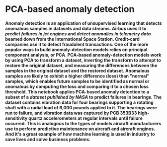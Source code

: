 # PCA-based anomaly detection
<h4>    Anomaly detection is an application of unsupervised learning that detects anomalous samples in datasets and data streams. Airbus uses it to <i>predict failures in jet engines</i> and<i> detect anomalies in telemetry data </i>beamed down from the International Space Station. Credit-card companies use it to detect fraudulent transactions. One of the more popular ways to build anomaly-detection models relies on principal component analysis, or PCA. PCA-based anomaly-detection models work by using PCA to transform a dataset, inverting the transform to attempt to restore the original dataset, and measuring the differences between the samples in the original dataset and the restored dataset. Anomalous samples are likely to exhibit a higher difference (loss) than "normal" samples, which enables future samples to be identified as normal or anomalous by computing the loss and comparing it to a chosen loss threshold.
       This notebook applies PCA-based anomaly detection to a subset of a <i>dataset published by NASA</i> to predict failures in bearings. The dataset contains vibration data for four bearings supporting a rotating shaft with a radial load of 6,000 pounds applied to it. The bearings were run to failure, and vibration data was captured by PCB 353B33 high-sensitivity quartz accelerometers at regular intervals until failure occurred. This is analogous to the types of models aircraft manufacturers use to perform predictive maintenance on aircraft and aircraft engines. And it's a great example of how machine learning is used in industry to save lives and solve business problems.</h4>
